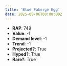 ```yaml
---
title: 'Blue Fabergé Egg'
date: 2025-08-06T00:00:00Z
---
```

- **RAP**: 749
- **Value**: -1
- **Demand level**: -1
- **Trend**: -1
- **Projected?**: True
- **Hyped?**: True
- **Rare?**: True
